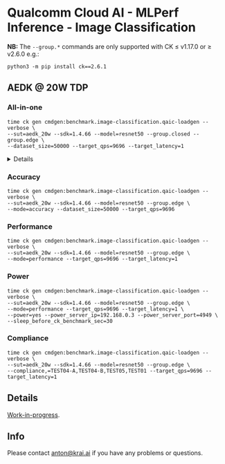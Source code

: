 # Qualcomm Cloud AI - MLPerf Inference - Image Classification

**NB:** The `--group.*` commands are only supported with CK &leq; v1.17.0 or &geq; v2.6.0 e.g.:
```
python3 -m pip install ck==2.6.1
```

<a name="aedk_20w"></a>
## AEDK @ 20W TDP

<a name="aedk_20w_all-in-one"></a>
### All-in-one

```
time ck gen cmdgen:benchmark.image-classification.qaic-loadgen --verbose \
--sut=aedk_20w --sdk=1.4.66 --model=resnet50 --group.closed --group.edge \
--dataset_size=50000 --target_qps=9696 --target_latency=1
```

<details>
Specifying <tt>--group.closed --group.edge</tt> runs the benchmark in the following modes and scenarios required for the Closed division under the Edge category:
- Accuracy with the given <tt>--dataset_size</tt> for the Single Stream and Offline scenarios.
- Performance with the given <tt>--target_latency</tt> for the Single Stream scenario and <tt>--target_qps</tt> for the Offline scenario.
- Compliance tests (TEST01, TEST04-A/B, TEST05) with the given <tt>--target_latency</tt> for the Single Stream scenario and <tt>--target_qps</tt> for the Offline scenario.
</details>

<a name="aedk_20w_accuracy"></a>
### Accuracy

```
time ck gen cmdgen:benchmark.image-classification.qaic-loadgen --verbose \
--sut=aedk_20w --sdk=1.4.66 --model=resnet50 --group.edge \
--mode=accuracy --dataset_size=50000 --target_qps=9696 
```

<a name="aedk_20w_performance"></a>
### Performance

```
time ck gen cmdgen:benchmark.image-classification.qaic-loadgen --verbose \
--sut=aedk_20w --sdk=1.4.66 --model=resnet50 --group.edge \
--mode=performance --target_qps=9696 --target_latency=1
```

<a name="aedk_20w_power"></a>
### Power

```
time ck gen cmdgen:benchmark.image-classification.qaic-loadgen --verbose \
--sut=aedk_20w --sdk=1.4.66 --model=resnet50 --group.edge \
--mode=performance --target_qps=9696 --target_latency=1 \
--power=yes --power_server_ip=192.168.0.3 --power_server_port=4949 \
--sleep_before_ck_benchmark_sec=30
```

<a name="aedk_20w_compliance"></a>
### Compliance

```
time ck gen cmdgen:benchmark.image-classification.qaic-loadgen --verbose \
--sut=aedk_20w --sdk=1.4.66 --model=resnet50 --group.edge \
--compliance,=TEST04-A,TEST04-B,TEST05,TEST01 --target_qps=9696 --target_latency=1
```

## Details

[Work-in-progress](https://gist.github.com/psyhtest/82a632f1d1746b852cb891d0416a3120).

## Info

Please contact anton@krai.ai if you have any problems or questions.
